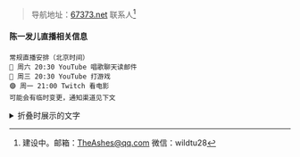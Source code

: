 > 导航地址：[67373.net](https://67373.net)  联系人[^1]
#### 陈一发儿直播相关信息
```
常规直播安排（北京时间）
🔴 周六 20:30 YouTube 唱歌聊天读邮件
🔴 周三 20:30 YouTube 打游戏
🟣 周一 21:00 Twitch 看电影
可能会有临时变更，通知渠道见下文
```


<details>
  <summary>折叠时展示的文字</summary>
  展开内容。可以嵌套 markdown 语法。
</details>


[^1]:建设中。邮箱：TheAshes@qq.com 微信：wildtu28 



<!-- 不用的注释：
非原生脚注方法
建设中。<span id="aContact">[联系人](#bContact)</span>
邮箱：TheAshes@qq.com 微信：wildtu28 <sup id='bContact'>[^返回](#aContact)</sup>

emoji列表：https://getemoji.com/

-->
